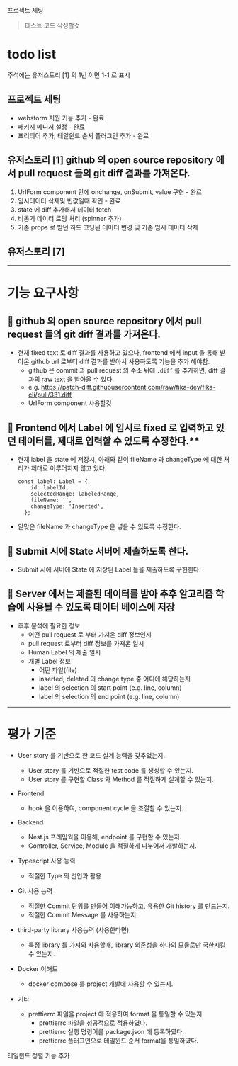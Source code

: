 프로젝트 세팅 

> 테스트 코드 작성할것


# todo list 
주석에는 유저스토리 [1] 의 1번 이면 1-1 로 표시 

## 프로젝트 세팅
- webstorm 지원 기능 추가 - 완료 
- 패키지 메니저 설정 - 완료 
- 프리티어 추가,  테일윈드 순서 플러그인 추가 - 완료 


## 유저스토리 [1] github 의 open source repository 에서 pull request 들의 git diff 결과를 가져온다.
1. UrlForm component 안에 onchange, onSubmit, value 구현 - 완료 
2. 임시데이터 삭제및 빈값일때 확인 - 완료
3. state 에 diff 추가해서 데이터 fetch
4. 비동기 데이터 로딩 처리 (spinner 추가)
5. 기존 props 로 받던 하드 코딩된 데이터 변경 및 기존 임시 데이터 삭제 

## 유저스토리 [7]


---
# 기능 요구사항
##  📝  **github 의 open source repository 에서 pull request 들의 git diff 결과를 가져온다.**
- 현재 fixed text 로 diff 결과를 사용하고 있으나, frontend 에서 input 을 통해 받아온 github url 로부터 diff 결과를 받아서 사용하도록 기능을 추가 해야함.
    - github 은 commit 과 pull request 의 주소 뒤에 `.diff` 를 추가하면, diff 결과의 raw text 을 받아올 수 있다.
    - e.g. https://patch-diff.githubusercontent.com/raw/fika-dev/fika-cli/pull/331.diff
    - UrlForm component 사용할것 

## 📝 Frontend 에서 Label 에 임시로 fixed 로 입력하고 있던 데이터를, 제대로 입력할 수 있도록 수정한다.**
- 현재 label 을 state 에 저장시, 아래와 같이 fileName 과 changeType 에 대한 처리가 제대로 이루어지지 않고 있다.

    ```tsx
    const label: Label = {
        id: labelId,
        selectedRange: labeledRange,
        fileName: '',
        changeType: 'Inserted',
      };
    ```

- 알맞은 fileName 과 changeType 을 넣을 수 있도록 수정한다.
##  📝 **Submit 시에 State 서버에 제출하도록 한다.**
- Submit 시에 서버에 State 에 저장된 Label 들을 제출하도록 구현한다.
##  📝 **Server 에서는 제출된 데이터를 받아 추후 알고리즘 학습에 사용될 수 있도록 데이터 베이스에 저장**
- 추후 분석에 필요한 정보
    - 어떤 pull request 로 부터 가져온 diff 정보인지
    - pull request 로부터 diff 정보를 가져온 일시
    - Human Label 의 제출 일시
    - 개별 Label 정보
        - 어떤 파일(file)
        - inserted, deleted 의 change type 중 어디에 해당하는지
        - label 의 selection 의 start point (e.g. line, column)
        - label 의 selection 의 end point (e.g. line, column)


---

# 평가 기준 

- User story 를 기반으로 한 코드 설계 능력을 갖추었는지.
    - User story 를 기반으로 적절한 test code 를 생성할 수 있는지.
    - User story 를 구현할 Class 와 Method 를 적절하게 설계할 수 있는지.
- Frontend
    - hook 을 이용하여, component cycle 을 조절할 수 있는지.
- Backend
    - Nest.js 프레임웍을 이용해, endpoint 를 구현할 수 있는지.
    - Controller, Service, Module 을 적절하게 나누어서 개발하는지.
- Typescript 사용 능력
    - 적절한 Type 의 선언과 활용
- Git 사용 능력
    - 적절한 Commit 단위를 만들어 이해가능하고, 유용한 Git history 를 만드는지.
    - 적절한 Commit Message 를 사용하는지.
- third-party library 사용능력 (사용한다면)
    - 특정 library 를 가져와 사용할때, library 의존성을 하나의 모듈로만 국한시킬 수 있는지.
- Docker 이해도
    - docker compose 를 project 개발에 사용할 수 있는지.
  
- 기타
    - prettierrc 파일을 project 에 적용하여 format 을 통일할 수 있는지.
        - prettierrc 파일을 성공적으로 적용하였다.
        - prettierrc 실행 명령어를 package.json 에 등록하였다. 
        - prettierrc 플러그인으로 테일윈드 순서 format을 통일하였다.


테일윈드 정렬 기능 추가 